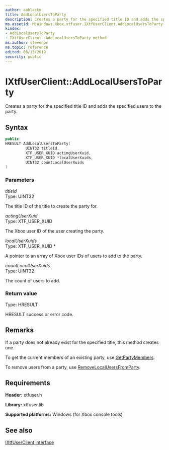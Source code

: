 ```yaml
---
author: aablackm
title: AddLocalUsersToParty
description: Creates a party for the specified title ID and adds the specified users to the party.
ms.assetid: M:Windows.Xbox.xtfuser.IXtfUserClient.AddLocalUsersToParty(UINT32,XTF_USER_XUID,XTF_USER_XUID,UINT32)
kindex:
- AddLocalUsersToParty
- IXtfUserClient--AddLocalUsersToParty method
ms.author: stevenpr
ms.topic: reference
edited: 06/13/2019
security: public
---
```


# IXtfUserClient::AddLocalUsersToParty  

Creates a party for the specified title ID and adds the specified users to the party.  

<a id="syntaxSection"></a>

## Syntax  

```cpp
public:
HRESULT AddLocalUsersToParty(
         UINT32 titleId,
         XTF_USER_XUID actingUserXuid,
         XTF_USER_XUID *localUserXuids,
         UINT32 countLocalUserXuids
)  
```

<a id="parametersSection"></a>

### Parameters  

*titleId*  
Type: UINT32  

The title ID of the title to create the party for.  

*actingUserXuid*  
Type: XTF_USER_XUID  

The Xbox user ID of the user creating the party.  

*localUserXuids*  
Type: XTF_USER_XUID \*  

A pointer to an array of Xbox user IDs of users to add to the party.  

*countLocalUserXuids*  
Type: UINT32  

The count of users to add.  

<a id="retvalSection"></a>

### Return value  

Type: HRESULT  

HRESULT success or error code.  

<a id="remarksSection"></a>

## Remarks  

If a party does not already exist for the specified title, this method creates one.  

To get the current members of an existing party, use [GetPartyMembers](getpartymembers-ixtfuserclient-xtfuser-xbox-windows-m.md).  

To remove users from a party, use [RemoveLocalUsersFromParty](removelocalusersfromparty-ixtfuserclient-xtfuser-xbox-windows-m.md).  

<a id="requirementsSection"></a>

## Requirements  

**Header:** xtfuser.h  

**Library:** xtfuser.lib  

**Supported platforms:** Windows (for Xbox console tools)  

<a id="seealsoSection"></a>

## See also  

[IXtfUserClient interface](../ixtfuserclient-xtfuser-xbox-windows-t.md)  
  
